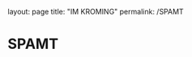 layout: page
title: "IM KROMING"
permalink: /SPAMT

<html>

<body style="background-image:url("https://cdn.discordapp.com/emojis/1021114750492491896.gif?size=96&quality=lossless"); background-repeat:repeat;">
<h1>SPAMT</h1>
</body>
  
</html>
